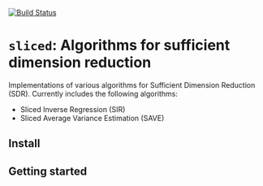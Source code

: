 [![Build Status](https://travis-ci.org/joshloyal/sliced.svg?branch=master)](https://travis-ci.org/joshloyal/sliced)

# `sliced`: Algorithms for sufficient dimension reduction

Implementations of various algorithms for Sufficient Dimension Reduction (SDR).
Currently includes the following algorithms:
* Sliced Inverse Regression (SIR)
* Sliced Average Variance Estimation (SAVE)

## Install

## Getting started
